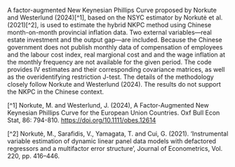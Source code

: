 A factor-augmented New Keynesian Phillips Curve proposed by Norkute and Westerlund (2024)[^1], based on the NSYC estimator by Norkutė et al. (2021)[^2], is used to estimate the hybrid NKPC method using Chinese month-on-month provincial inflation data. Two external variables—real estate investment and the output gap—are included. Because the Chinese government does not publish monthly data of compensation of employees and the labour cost index, real margional cost and and the wage inflation at the monthly frequency are not available for the given period. The code provides IV estimates and their corresponding covariance matrices, as well as the overidentifying restriction J-test. The details of the methodology closely follow Norkute and Westerlund (2024). The results do not support the NKPC in the Chinese context.

[^1] Norkute, M. and Westerlund, J. (2024), A Factor-Augmented New Keynesian Phillips Curve for the European Union Countries. Oxf Bull Econ Stat, 86: 794-810. https://doi.org/10.1111/obes.12614

[^2] Norkutė, M., Sarafidis, V., Yamagata, T. and Cui, G. (2021). ‘Instrumental variable estimation of dynamic linear panel data models with defactored regressors and a multifactor error structure’, Journal of Econometrics, Vol. 220, pp. 416–446.
